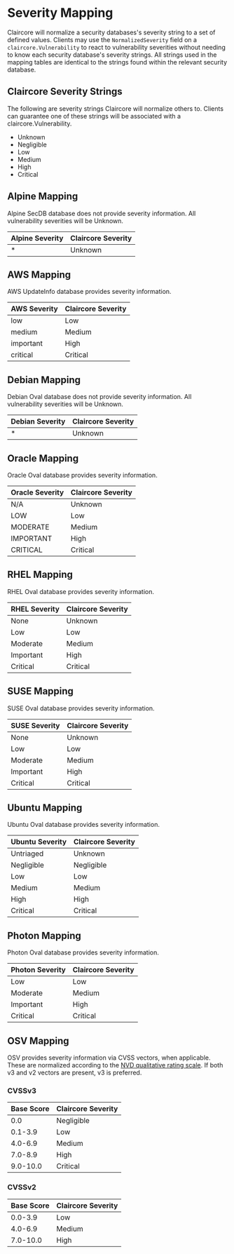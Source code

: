 # Severity Mapping

Claircore will normalize a security databases's severity string to a set of defined values.
Clients may use the `NormalizedSeverity` field on a `claircore.Vulnerability` to react to vulnerability severities without needing to know each security database's severity strings.
All strings used in the mapping tables are identical to the strings found within the relevant security database.

## Claircore Severity Strings
The following are severity strings Claircore will normalize others to.
Clients can guarantee one of these strings will be associated with a claircore.Vulnerability.

- Unknown
- Negligible
- Low
- Medium
- High
- Critical

<!-- Filter to fix the tables: column -o \| -s \| -t -->

## Alpine Mapping

Alpine SecDB database does not provide severity information.
All vulnerability severities will be Unknown.

| Alpine Severity | Claircore Severity |
| -               | -                  |
| *               | Unknown            |

## AWS Mapping

AWS UpdateInfo database provides severity information.

| AWS Severity | Claircore Severity |
| -            | -                  |
| low          | Low                |
| medium       | Medium             |
| important    | High               |
| critical     | Critical           |

## Debian Mapping

Debian Oval database does not provide severity information.
All vulnerability severities will be Unknown.

| Debian Severity | Claircore Severity |
| -               | -                  |
| *               | Unknown            |

## Oracle Mapping

Oracle Oval database provides severity information.

| Oracle Severity | Claircore Severity |
| -               | -                  |
| N/A             | Unknown            |
| LOW             | Low                |
| MODERATE        | Medium             |
| IMPORTANT       | High               |
| CRITICAL        | Critical           |

## RHEL Mapping

RHEL Oval database provides severity information.

| RHEL Severity | Claircore Severity |
| -             | -                  |
| None          | Unknown            |
| Low           | Low                |
| Moderate      | Medium             |
| Important     | High               |
| Critical      | Critical           |

## SUSE Mapping

SUSE Oval database provides severity information.

| SUSE Severity | Claircore Severity |
| -             | -                  |
| None          | Unknown            |
| Low           | Low                |
| Moderate      | Medium             |
| Important     | High               |
| Critical      | Critical           |

## Ubuntu Mapping

Ubuntu Oval database provides severity information.

| Ubuntu Severity | Claircore Severity |
| -               | -                  |
| Untriaged       | Unknown            |
| Negligible      | Negligible         |
| Low             | Low                |
| Medium          | Medium             |
| High            | High               |
| Critical        | Critical           |

## Photon Mapping

Photon Oval database provides severity information.

| Photon Severity | Claircore Severity |
| -               | -                  |
| Low             | Low                |
| Moderate        | Medium             |
| Important       | High               |
| Critical        | Critical           |

## OSV Mapping

OSV provides severity information via CVSS vectors, when applicable.
These are normalized according to the [NVD qualitative rating scale](https://nvd.nist.gov/vuln-metrics/cvss).
If both v3 and v2 vectors are present, v3 is preferred.

### CVSSv3

| Base Score | Claircore Severity  |
| -          | -                   |
| 0.0        | Negligible          |
| 0.1-3.9    | Low                 |
| 4.0-6.9    | Medium              |
| 7.0-8.9    | High                |
| 9.0-10.0   | Critical            |

### CVSSv2

| Base Score  | Claircore Severity   |
| -           | -                    |
| 0.0-3.9     | Low                  |
| 4.0-6.9     | Medium               |
| 7.0-10.0    | High                 |
